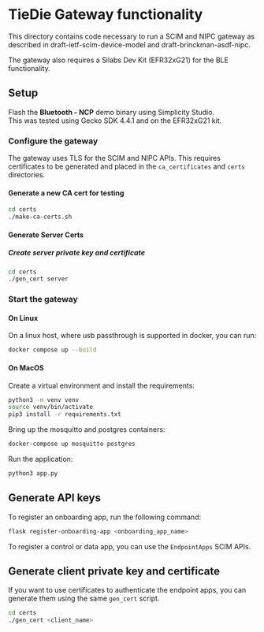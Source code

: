<!--
Copyright (c) 2023, Cisco Systems, Inc. and/or its affiliates.
All rights reserved.
See LICENSE file in this distribution.
SPDX-License-Identifier: Apache-2.0
-->

# TieDie Gateway functionality

This directory contains code necessary to run a SCIM and NIPC gateway
as described in draft-ietf-scim-device-model and draft-brinckman-asdf-nipc.

The gateway also requires a Silabs Dev Kit (EFR32xG21) for the BLE functionality. 

## Setup

Flash the **Bluetooth - NCP** demo binary using Simplicity Studio.  
This was tested using Gecko SDK 4.4.1 and on the EFR32xG21 kit. 

### Configure the gateway

The gateway uses TLS for the SCIM and NIPC APIs. 
This requires certificates to be generated and placed in the `ca_certificates` and `certs` directories. 

#### Generate a new CA cert for testing

```bash
cd certs
./make-ca-certs.sh
```

#### Generate Server Certs

##### Create server private key and certificate

```bash
cd certs
./gen_cert server
```

### Start the gateway

#### On Linux

On a linux host, where usb passthrough is supported in docker, you can run:

```bash
docker compose up --build
```
<!-- 
To initialize the database, run the following command:
```bash
docker exec -ti ciscoble-tiedie-ap-1 bash -c "flask db init" 
docker exec -ti ciscoble-tiedie-ap-1 bash -c "flask db migrate" 
docker exec -ti ciscoble-tiedie-ap-1 bash -c "flask db upgrade"  
```
-->

#### On MacOS

Create a virtual environment and install the requirements:

```bash
python3 -m venv venv
source venv/bin/activate
pip3 install -r requirements.txt
```

Bring up the mosquitto and postgres containers:

```bash
docker-compose up mosquitto postgres
```
<!-- 
Initialize the database: 

```bash
flask db init
flask db migrate
flask db upgrade
``` -->

Run the application:

```bash
python3 app.py
```

## Generate API keys

To register an onboarding app, run the following command:


```bash
flask register-onboarding-app <onboarding_app_name>
```

To register a control or data app, you can use the `EndpointApps` SCIM APIs. 


## Generate client private key and certificate

If you want to use certificates to authenticate the endpoint apps, you can generate them using the same `gen_cert` script. 

```bash
cd certs
./gen_cert <client_name>
```
